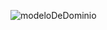 ![modeloDeDominio](https://github.com/EAFIT-Ingenieria-Software/HotelSuite/assets/68928376/e4f1c308-82f0-4876-aa6c-e287951f9b4d)
